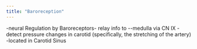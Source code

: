 ```yaml
---
title: "Baroreception"
---
```

-neural Regulation by Baroreceptors- relay info to --medulla via CN IX
-detect pressure changes in carotid (specifically, the stretching of the artery)
-located in Carotid Sinus

